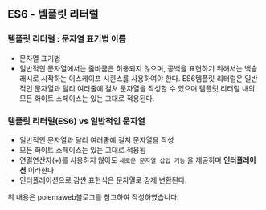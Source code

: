 ## ES6 - 템플릿 리터럴

### 템플릿 리터럴 : 문자열 표기법 이름

- 문자열 표기법
- 일반적인 문자열에서는 줄바꿈은 허용되지 않으며, 공백을 표현하기 위해서는 백슬래시로 시작하는 이스케이프 시퀸스를 사용하여야 한다. ES6템플릿 리터럴은 일반적인 문자열과 달리 여러줄에 걸쳐 문자열을 작성할 수 있으며 템플릿 리터럴 내의 모든 화이트 스페이스는 있는 그대로 적용된다.

### 템플릿 리터럴(ES6) vs 일반적인 문자열

- 일반적인 문자열과 달리 여러줄에 걸쳐 문자열을 작성
- 모든 화이트 스페이스는 있는 그대로 적용됨
- 연결연산자(+)를 사용하지 않아도 `새로운 문자열 삽입 기능` 을 제공하며 **인터폴레이션** 이라한다.
- 인터폴레이션으로 감싼 표현식은 문자열로 강제 변환된다.











위 내용은 poiemaweb블로그를 참고하여 작성하였습니다.